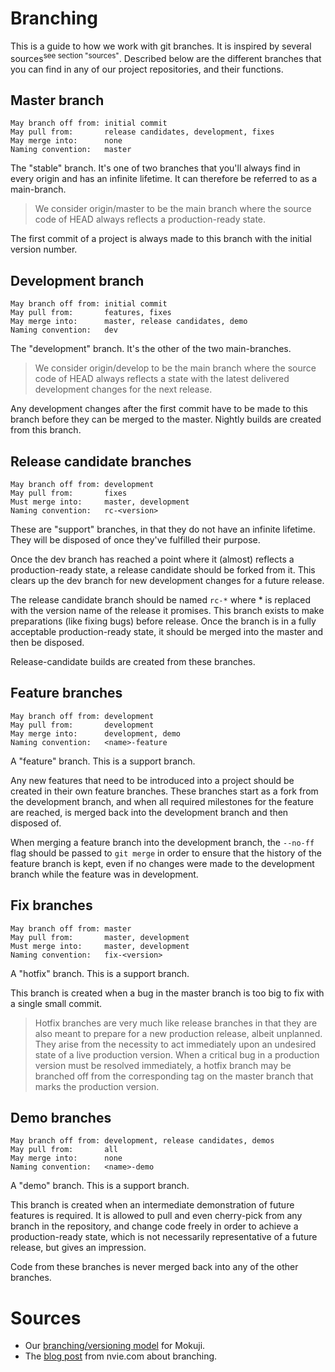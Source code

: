 # Branching

This is a guide to how we work with git branches. It is inspired by several
sources<sup>see section "sources"</sup>. Described below are the different branches that
you can find in any of our project repositories, and their functions.

## Master branch

```
May branch off from: initial commit
May pull from:       release candidates, development, fixes
May merge into:      none
Naming convention:   master
```

The "stable" branch. It's one of two branches that you'll always find in every origin and
has an infinite lifetime. It can therefore be referred to as a main-branch.

> We consider origin/master to be the main branch where the source code of HEAD always
> reflects a production-ready state.

The first commit of a project is always made to this branch with the initial version number.

## Development branch

```
May branch off from: initial commit
May pull from:       features, fixes
May merge into:      master, release candidates, demo
Naming convention:   dev
```

The "development" branch. It's the other of the two main-branches.

> We consider origin/develop to be the main branch where the source code of HEAD always
> reflects a state with the latest delivered development changes for the next release.

Any development changes after the first commit have to be made to this branch before they
can be merged to the master. Nightly builds are created from this branch.

## Release candidate branches

```
May branch off from: development
May pull from:       fixes
Must merge into:     master, development
Naming convention:   rc-<version>
```

These are "support" branches, in that they do not have an infinite lifetime. They will be
disposed of once they've fulfilled their purpose.

Once the dev branch has reached a point where it (almost) reflects a production-ready
state, a release candidate should be forked from it. This clears up the dev branch for new
development changes for a future release.

The release candidate branch should be named `rc-*` where * is replaced with the version
name of the release it promises. This branch exists to make preparations (like fixing
bugs) before release. Once the branch is in a fully acceptable production-ready state, it
should be merged into the master and then be disposed.

Release-candidate builds are created from these branches.

## Feature branches

```
May branch off from: development
May pull from:       development
May merge into:      development, demo
Naming convention:   <name>-feature
```

A "feature" branch. This is a support branch.

Any new features that need to be introduced into a project should be created in their own
feature branches. These branches start as a fork from the development branch, and when all
required milestones for the feature are reached, is merged back into the development
branch and then disposed of.

When merging a feature branch into the development branch, the `--no-ff` flag should be
passed to `git merge` in order to ensure that the history of the feature branch is kept,
even if no changes were made to the development branch while the feature was in development.

## Fix branches

```
May branch off from: master
May pull from:       master, development
Must merge into:     master, development
Naming convention:   fix-<version>
```

A "hotfix" branch. This is a support branch.

This branch is created when a bug in the master branch is too big to fix with a single
small commit.

> Hotfix branches are very much like release branches in that they are also meant to
> prepare for a new production release, albeit unplanned. They arise from the necessity to
> act immediately upon an undesired state of a live production version. When a critical
> bug in a production version must be resolved immediately, a hotfix branch may be
> branched off from the corresponding tag on the master branch that marks the production version.

## Demo branches

```
May branch off from: development, release candidates, demos
May pull from:       all
May merge into:      none
Naming convention:   <name>-demo
```

A "demo" branch. This is a support branch.

This branch is created when an intermediate demonstration of future features is required.
It is allowed to pull and even cherry-pick from any branch in the repository, and change
code freely in order to achieve a production-ready state, which is not necessarily
representative of a future release, but gives an impression.

Code from these branches is never merged back into any of the other branches.

# Sources

* Our [branching/versioning model](http://development.mokuji.org/versioning) for Mokuji.
* The [blog post](http://nvie.com/posts/a-successful-git-branching-model/) from nvie.com about branching.
